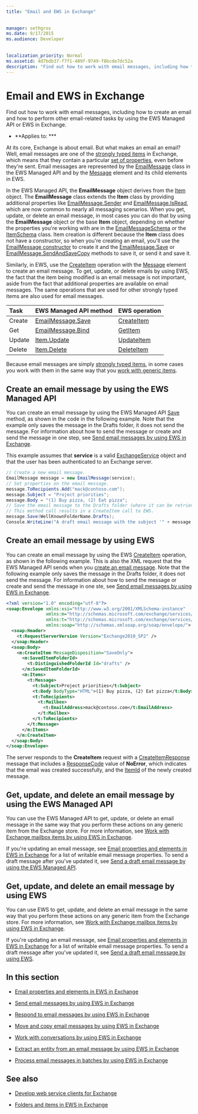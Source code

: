```yaml
---
title: "Email and EWS in Exchange"
 
 
manager: sethgros
ms.date: 9/17/2015
ms.audience: Developer
 
 
localization_priority: Normal
ms.assetid: 4d7bdb37-f7f1-409f-9749-f8bcde7dc52a
description: "Find out how to work with email messages, including how to create an email and how to perform other email-related tasks by using the EWS Managed API or EWS in Exchange."
---
```


# Email and EWS in Exchange

Find out how to work with email messages, including how to create an email and how to perform other email-related tasks by using the EWS Managed API or EWS in Exchange.
  
 * **Applies to: *** 
  
At its core, Exchange is about email. But what makes an email an email? Well, email messages are one of the [strongly typed items](folders-and-items-in-ews-in-exchange.md#bk_item) in Exchange, which means that they contain a particular [set of properties](email-properties-and-elements-in-ews-in-exchange.md), even before they're sent. Email messages are represented by the [EmailMessage](http://msdn.microsoft.com/en-us/library/microsoft.exchange.webservices.data.emailmessage%28v=exchg.80%29.aspx) class in the EWS Managed API and by the [Message](http://msdn.microsoft.com/library/2400b33c-43b2-4fc2-b6fb-275a99e0e810%28Office.15%29.aspx) element and its child elements in EWS. 
  
In the EWS Managed API, the **EmailMessage** object derives from the [Item](http://msdn.microsoft.com/en-us/library/microsoft.exchange.webservices.data.item%28v=exchg.80%29.aspx) object. The **EmailMessage** class extends the **Item** class by providing additional properties like [EmailMessage.Sender](http://msdn.microsoft.com/en-us/library/microsoft.exchange.webservices.data.emailmessage.sender%28v=exchg.80%29.aspx) and [EmailMessage.IsRead](http://msdn.microsoft.com/en-us/library/office/microsoft.exchange.webservices.data.emailmessage.isread%28v=exchg.80%29.aspx), which are now common to nearly all messaging scenarios. When you get, update, or delete an email message, in most cases you can do that by using the **EmailMessage** object or the base **Item** object, depending on whether the properties you're working with are in the [EmailMessageSchema](http://msdn.microsoft.com/en-us/library/microsoft.exchange.webservices.data.emailmessageschema%28v=exchg.80%29.aspx) or the [ItemSchema](http://msdn.microsoft.com/en-us/library/microsoft.exchange.webservices.data.itemschema%28v=exchg.80%29.aspx) class. Item creation is different because the **Item** class does not have a constructor, so when you're creating an email, you'll use the [EmailMessage constructor](http://msdn.microsoft.com/en-us/library/office/microsoft.exchange.webservices.data.emailmessage.emailmessage%28v=exchg.80%29.aspx) to create it and the [EmailMessage.Save](http://msdn.microsoft.com/en-us/library/microsoft.exchange.webservices.data.emailmessage.save%28v=exchg.80%29.aspx) or [EmailMessage.SendAndSaveCopy](http://msdn.microsoft.com/en-us/library/microsoft.exchange.webservices.data.emailmessage.sendandsavecopy%28v=exchg.80%29.aspx) methods to save it, or send it and save it. 
  
Similarly, in EWS, use the [CreateItem](http://msdn.microsoft.com/library/fe6bb7fc-8918-4e6e-b0a1-b7e0ef44c3d1%28Office.15%29.aspx) operation with the [Message](http://msdn.microsoft.com/library/2400b33c-43b2-4fc2-b6fb-275a99e0e810%28Office.15%29.aspx) element to create an email message. To get, update, or delete emails by using EWS, the fact that the item being modified is an email message is not important, aside from the fact that additional properties are available on email messages. The same operations that are used for other strongly typed items are also used for email messages. 
  
|**Task**|**EWS Managed API method**|**EWS operation**|
|:-----|:-----|:-----|
|Create  <br/> |[EmailMessage.Save](http://msdn.microsoft.com/en-us/library/microsoft.exchange.webservices.data.emailmessage.save%28v=exchg.80%29.aspx) <br/> |[CreateItem](http://msdn.microsoft.com/library/fe6bb7fc-8918-4e6e-b0a1-b7e0ef44c3d1%28Office.15%29.aspx) <br/> |
|Get  <br/> |[EmailMessage.Bind](http://msdn.microsoft.com/en-us/library/microsoft.exchange.webservices.data.emailmessage.bind%28v=exchg.80%29.aspx) <br/> |[GetItem](http://msdn.microsoft.com/library/e8492e3b-1c8d-4b14-8070-9530f8306edd%28Office.15%29.aspx) <br/> |
|Update  <br/> |[Item.Update](http://msdn.microsoft.com/en-us/library/dd635915%28v=exchg.80%29.aspx) <br/> |[UpdateItem](http://msdn.microsoft.com/library/5d027523-e0bc-4da2-b60b-0cb9fc1fdfe4%28Office.15%29.aspx) <br/> |
|Delete  <br/> |[Item.Delete](http://msdn.microsoft.com/en-us/library/dd635072%28v=exchg.80%29.aspx) <br/> |[DeleteItem](http://msdn.microsoft.com/library/3e26c416-fa12-476e-bfd2-5c1f4bb7b348%28Office.15%29.aspx) <br/> |
   
Because email messages are simply [strongly typed items](folders-and-items-in-ews-in-exchange.md#bk_item), in some cases you work with them in the same way that you [work with generic items](how-to-work-with-exchange-mailbox-items-by-using-ews-in-exchange.md). 
  
## Create an email message by using the EWS Managed API
<a name="bk_createewsma"> </a>

You can create an email message by using the EWS Managed API [Save](http://msdn.microsoft.com/en-us/library/microsoft.exchange.webservices.data.emailmessage.save%28v=exchg.80%29.aspx) method, as shown in the code in the following example. Note that the example only saves the message in the Drafts folder, it does not send the message. For information about how to send the message or create and send the message in one step, see [Send email messages by using EWS in Exchange](how-to-send-email-messages-by-using-ews-in-exchange.md).
  
This example assumes that **service** is a valid [ExchangeService](http://msdn.microsoft.com/en-us/library/microsoft.exchange.webservices.data.exchangeservice%28v=exchg.80%29.aspx) object and that the user has been authenticated to an Exchange server. 
  
```cs
// Create a new email message.
EmailMessage message = new EmailMessage(service);
// Set properties on the email message.
message.ToRecipients.Add("mack@contoso.com");
message.Subject = "Project priorities";
message.Body = "(1) Buy pizza, (2) Eat pizza";
// Save the email message to the Drafts folder (where it can be retrieved, updated, and sent at a later time).
// This method call results in a CreateItem call to EWS.
message.Save(WellKnownFolderName.Drafts);
Console.WriteLine("A draft email message with the subject '" + message.Subject + "' has been saved to the Drafts folder.");
```

## Create an email message by using EWS
<a name="bk_createews"> </a>

You can create an email message by using the EWS [CreateItem](http://msdn.microsoft.com/library/fe6bb7fc-8918-4e6e-b0a1-b7e0ef44c3d1%28Office.15%29.aspx) operation, as shown in the following example. This is also the XML request that the EWS Managed API sends when you [create an email message](#bk_createewsma). Note that the following example only saves the message in the Drafts folder, it does not send the message. For information about how to send the message or create and send the message in one ste, see [Send email messages by using EWS in Exchange](how-to-send-email-messages-by-using-ews-in-exchange.md).
  
```XML
<?xml version="1.0" encoding="utf-8"?>
<soap:Envelope xmlns:xsi="http://www.w3.org/2001/XMLSchema-instance"
               xmlns:m="http://schemas.microsoft.com/exchange/services/2006/messages"
               xmlns:t="http://schemas.microsoft.com/exchange/services/2006/types"
               xmlns:soap="http://schemas.xmlsoap.org/soap/envelope/">
  <soap:Header>
    <t:RequestServerVersion Version="Exchange2010_SP2" />
  </soap:Header>
  <soap:Body>
    <m:CreateItem MessageDisposition="SaveOnly">
      <m:SavedItemFolderId>
        <t:DistinguishedFolderId Id="drafts" />
      </m:SavedItemFolderId>
      <m:Items>
        <t:Message>
          <t:Subject>Project priorities</t:Subject>
          <t:Body BodyType="HTML">(1) Buy pizza, (2) Eat pizza</t:Body>
          <t:ToRecipients>
            <t:Mailbox>
              <t:EmailAddress>mack@contoso.com</t:EmailAddress>
            </t:Mailbox>
          </t:ToRecipients>
        </t:Message>
      </m:Items>
    </m:CreateItem>
  </soap:Body>
</soap:Envelope>

```

The server responds to the **CreateItem** request with a [CreateItemResponse](http://msdn.microsoft.com/library/742a46a0-2475-45a0-b44f-90639a3f5a43%28Office.15%29.aspx) message that includes a [ResponseCode](http://msdn.microsoft.com/library/4b84d670-74c9-4d6d-84e7-f0a9f76f0d93%28Office.15%29.aspx) value of **NoError**, which indicates that the email was created successfully, and the [ItemId](http://msdn.microsoft.com/library/3350b597-57a0-4961-8f44-8624946719b4%28Office.15%29.aspx) of the newly created message. 
  
## Get, update, and delete an email message by using the EWS Managed API
<a name="bk_getewsma"> </a>

You can use the EWS Managed API to get, update, or delete an email message in the same way that you perform these actions on any generic item from the Exchange store. For more information, see [Work with Exchange mailbox items by using EWS in Exchange](how-to-work-with-exchange-mailbox-items-by-using-ews-in-exchange.md).
  
If you're updating an email message, see [Email properties and elements in EWS in Exchange](email-properties-and-elements-in-ews-in-exchange.md) for a list of writable email message properties. To send a draft message after you've updated it, see [Send a draft email message by using the EWS Managed API](how-to-send-email-messages-by-using-ews-in-exchange.md#bk_senddraftewsma).
  
## Get, update, and delete an email message by using EWS
<a name="bk_getews"> </a>

You can use EWS to get, update, and delete an email message in the same way that you perform these actions on any generic item from the Exchange store. For more information, see [Work with Exchange mailbox items by using EWS in Exchange](how-to-work-with-exchange-mailbox-items-by-using-ews-in-exchange.md).
  
If you're updating an email message, see [Email properties and elements in EWS in Exchange](email-properties-and-elements-in-ews-in-exchange.md) for a list of writable email message properties. To send a draft message after you've updated it, see [Send a draft email message by using EWS](how-to-send-email-messages-by-using-ews-in-exchange.md#bk_senddraftews).
  
## In this section
<a name="bk_inthissection"> </a>

- [Email properties and elements in EWS in Exchange](email-properties-and-elements-in-ews-in-exchange.md)
    
- [Send email messages by using EWS in Exchange](how-to-send-email-messages-by-using-ews-in-exchange.md)
    
- [Respond to email messages by using EWS in Exchange](how-to-respond-to-email-messages-by-using-ews-in-exchange.md)
    
- [Move and copy email messages by using EWS in Exchange](how-to-move-and-copy-email-messages-by-using-ews-in-exchange.md)
    
- [Work with conversations by using EWS in Exchange](how-to-work-with-conversations-by-using-ews-in-exchange.md)
    
- [Extract an entity from an email message by using EWS in Exchange](how-to-extract-an-entity-from-an-email-message-by-using-ews-in-exchange.md)
    
- [Process email messages in batches by using EWS in Exchange](how-to-process-email-messages-in-batches-by-using-ews-in-exchange.md)
    
## See also


- [Develop web service clients for Exchange](develop-web-service-clients-for-exchange.md)
    
- [Folders and items in EWS in Exchange](folders-and-items-in-ews-in-exchange.md)
    

